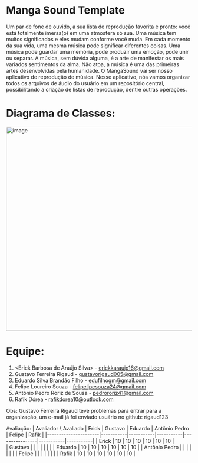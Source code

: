 # Manga Sound Template

Um par de fone de ouvido, a sua lista de reprodução favorita e pronto: você está totalmente imersa(o) em uma atmosfera só sua. Uma música tem muitos significados e eles mudam conforme você muda. Em cada momento da sua vida, uma mesma música pode significar diferentes coisas. Uma música pode guardar uma memória, pode produzir uma emoção, pode unir ou separar. A música, sem dúvida alguma, é a arte de manifestar os mais variados sentimentos da alma. Não atoa, a música é uma das primeiras artes desenvolvidas pela humanidade. O MangaSound vai ser nosso aplicativo de reprodução de música. Nesse aplicativo, nós vamos organizar todos os arquivos de áudio do usuário em um repositório central, possibilitando a criação de listas de reprodução, dentre outras operações. 

# Diagrama de Classes: 

<img width="552" alt="image" src="https://github.com/user-attachments/assets/9873181b-511f-42d9-8cf5-5d5966515634" />


# Equipe: <Next Stage>
1. <Erick Barbosa de Araújo Silva> - erickkaraujo16@gmail.com
2. Gustavo Ferreira Rigaud - gustavorigaud005@gmail.com
3. Eduardo Silva Brandão Filho - edufilhogm@gmail.com
4. Felipe Loureiro Souza  - felipelipesouza24@gmail.com
5. Antônio Pedro Roriz de Sousa - pedrororiz41@gmail.com
6. Rafik Dórea - rafikdorea10@outlook.com


Obs: Gustavo Ferreira Rigaud teve problemas para entrar para a organização, um e-mail já foi enviado
usuário no github: rigaud123

Avaliação:
| Avaliador \ Avaliado |   Erick   |  Gustavo  |  Eduardo  | Antônio Pedro |  Felipe   |   Rafik   |
|----------------------|-----------|-----------|-----------|----------------|-----------|-----------|
|        Erick         |     10    |   10      |      10   |        10      |     10    |   10      |  
|       Gustavo        |           |           |           |                |           |           |
|       Eduardo        |     10    |   10      |      10   |        10      |     10    |   10      | 
|    Antônio Pedro     |           |           |           |                |           |           |
|        Felipe        |           |           |           |                |           |           |
|        Rafik         |     10    |   10      |      10   |        10      |     10    |   10      | 

